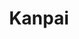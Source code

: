 ---
layout: place
title: "Kanpai"
permalink: /indiana/evansville/kanpai.html
stateAbbr: IN
stateName: Indiana
cityName: Evansville
seo:
  name: "Kanpai"
  type: Restaurant
  links: null
description: "Looking for sushi in Evansville, Indiana? Check out Kanpai for a delightful Japanese dining experience. Enjoy a variety of sushi and other dishes in a welcom..."
place_id: ChIJIQzbVS8rbogRXCPqJP9tu2w
photos:
  - name: >-
      places/ChIJIQzbVS8rbogRXCPqJP9tu2w/photos/AeeoHcIOBUfn2P8-cpGqQtL05j371_QFJa5yAAq_0DuYSlLYK4G3CrtSujESyFSue9Vh0hZ4CAawwlWh6-RQKDokfOB-yCsluGi1JPNVIv-0vS8WIF90AJ7RLOYddur1--rKLKOPYrbBtOhb1BXvlWWHj0UUn_A8dy1nT2ViwTT99pS0OXrT2BQhNR-mQw1m14kBd_YGBGSniOGey_YKRLozAWiz9yFKkuBAzUHCTwoEbXtaRhoC8uTu3Ghp1bF3iNv0Q6UCKy2I8EGKX_ldz8HH7GpQLNisCzvBrv5rQsxK0QjIXYDzr2nISoJFXwXrza8VseMrp7CzCl6M37N8h8iksg9RXprwM-42pdwhpAA57MUmEWO9clWy5w8xaJYzcazmDXCNaOwMcKB1wKPc7Pwh6CmaItw3NqWHsvwhOVAH9JoYhFMC
    widthPx: 4000
    heightPx: 2250
    authorAttributions:
      - displayName: Bad Kernel
        uri: https://maps.google.com/maps/contrib/102311703639735301396
        photoUri: >-
          https://lh3.googleusercontent.com/a-/ALV-UjUuy7sU1bdr04GJWtj0zEvN6b3_MWaWLhvyYS8OvbAoMRP3vFW7Ag=s100-p-k-no-mo
    flagContentUri: >-
      https://www.google.com/local/imagery/report/?cb_client=maps_api_places.places_api&image_key=!1e10!2sCIHM0ogKEICAgIDX1sjPqQE&hl=en-US
    googleMapsUri: >-
      https://www.google.com/maps/place//data=!3m4!1e2!3m2!1sCIHM0ogKEICAgIDX1sjPqQE!2e10!4m2!3m1!1s0x886e2b2f55db0c21:0x6cbb6dff24ea235c
  - name: >-
      places/ChIJIQzbVS8rbogRXCPqJP9tu2w/photos/AeeoHcKELlKMzykUpMutm7zQri4jCGoUE6onxwHLmM6ykkMMMplW0Y58sHG2ROhHALe25WfXW3Bu4n4t82wtZd-8prYEesDQ6CCNe9IEf-UtUcWH3fKd1pc0sEjLG-5BRsg1nBfxlD3vDkF_k3hJx0JTzfkbkYU15ioAPhdqcDK1vmAAiiTRXteqzcdUx_bxHHHpb-b4PNb_0-geD9jRVMCwtKlaFKg4WXfz4gC6NgTjc5AEiEX_DAlfFUYI_47gr7ZkTewgG-lXRwIOS-rKPyXW1SDYjcVao2b8Rmoaw_5BMB-FrQ
    widthPx: 4592
    heightPx: 2584
    authorAttributions:
      - displayName: Kanpai
        uri: https://maps.google.com/maps/contrib/102369999382244982150
        photoUri: >-
          https://lh3.googleusercontent.com/a-/ALV-UjWAai18BcB0zdNb7EP6-oxFu-bRE1_ifakzUWisSd_kBZugryQ=s100-p-k-no-mo
    flagContentUri: >-
      https://www.google.com/local/imagery/report/?cb_client=maps_api_places.places_api&image_key=!1e10!2sAF1QipML8zRskJDnQf863i7HtcTKdL1h4GnWlbjW_iH6&hl=en-US
    googleMapsUri: >-
      https://www.google.com/maps/place//data=!3m4!1e2!3m2!1sAF1QipML8zRskJDnQf863i7HtcTKdL1h4GnWlbjW_iH6!2e10!4m2!3m1!1s0x886e2b2f55db0c21:0x6cbb6dff24ea235c
  - name: >-
      places/ChIJIQzbVS8rbogRXCPqJP9tu2w/photos/AeeoHcJ7Z_aea8eFjLHOwGHnEjKvSnm1xBBPw58bnaVx8pJ7_srKkUmlp1jnv6GLsOFwg5NHdkjaSwsoZohgC2uepFpeaTB9DH2i0cjcaLYDzekNMNezJqQ3Ss93AsKAH0g9fP-b7c5v2NEuR7Z1oZfmjE6COwYtAnYRkpQoxDzFFQg5PARK62j2Em8bhSu8EyjavIfksMLK331lGUTcRzg_hZ9soZY4kCWzQtQrlCH8Ibx5NNtil-pcAeQWyCRypUzhWQYnP2gRe4vy09su7KFdd4Vsj-eh74uNRksOArrfKc5rRVPYwd6cm6AeEOG2vZgIIIiDm76FMDUix_DxqlhA0M8p8HnYMv0LOJOXjo8aerP9ZA80hk76PUgkx7CQRvVyLpbVxCxbAxY04DE4hUcHWOevcZ5ev2_F0E-XRon0n7lKxJtQ
    widthPx: 4030
    heightPx: 3022
    authorAttributions:
      - displayName: Brian Hartman
        uri: https://maps.google.com/maps/contrib/116776021999620875618
        photoUri: >-
          https://lh3.googleusercontent.com/a-/ALV-UjV2y4s-V3JVCsIRbvGxkukhE_4AAWXuX7UXsPw3MhS9JJPCmn4s=s100-p-k-no-mo
    flagContentUri: >-
      https://www.google.com/local/imagery/report/?cb_client=maps_api_places.places_api&image_key=!1e10!2sCIHM0ogKEICAgMDAioCDxwE&hl=en-US
    googleMapsUri: >-
      https://www.google.com/maps/place//data=!3m4!1e2!3m2!1sCIHM0ogKEICAgMDAioCDxwE!2e10!4m2!3m1!1s0x886e2b2f55db0c21:0x6cbb6dff24ea235c
  - name: >-
      places/ChIJIQzbVS8rbogRXCPqJP9tu2w/photos/AeeoHcL08rB9W_lohNpBWV6jKJrGXdX2yXBGOlXDcE7EkQf5O9CZzvpwEJWH0cA6EV0X1Jha2abgDVIk4bBzHW1EoVSvXaYJmehUYRC1jWW4rPkU3Rg-l_wRHJtnwX0qCNMK788PYUHeOlcN_5aL8TGB67vwakc76MPXKx4RNrjNJaI7YsJLvLeO8JlUVocpoDoNaSGRXjibVfpHTtp-Bct5R0pN1xU6rcI4xDCPDB-5dITg95VpxxIXkHK8GSHzresyMITJvgXVkMC6WgDLbz6GTWx-UAU8iHF1ZrwAF2AGvTY0ekf35O8fAwIzhldaifa51XOdn1L2XwReWYVvKBhZuIlNdhqat3C8-uALnMeXdnKcxPqNX2VdjysjkWj7tDSnJx0GYzlZg1teVuP2e7nFCaqI1cpQ0RLIjA4RZMehyBgtFw
    widthPx: 4032
    heightPx: 3024
    authorAttributions:
      - displayName: Brian Hartman
        uri: https://maps.google.com/maps/contrib/116776021999620875618
        photoUri: >-
          https://lh3.googleusercontent.com/a-/ALV-UjV2y4s-V3JVCsIRbvGxkukhE_4AAWXuX7UXsPw3MhS9JJPCmn4s=s100-p-k-no-mo
    flagContentUri: >-
      https://www.google.com/local/imagery/report/?cb_client=maps_api_places.places_api&image_key=!1e10!2sCIHM0ogKEICAgMDAioCDRw&hl=en-US
    googleMapsUri: >-
      https://www.google.com/maps/place//data=!3m4!1e2!3m2!1sCIHM0ogKEICAgMDAioCDRw!2e10!4m2!3m1!1s0x886e2b2f55db0c21:0x6cbb6dff24ea235c
  - name: >-
      places/ChIJIQzbVS8rbogRXCPqJP9tu2w/photos/AeeoHcKRZPk4njH6TTyh6gndXsFtmkzezngibeEG76Ai9iuk0dkZY9KHgL66-EpwQYaE43gMu4Mnwne4DIDMxUvFOe26bmVqjiseSETBssalkxhAQLMuXeSup9b5B2gbJlpO4uFQ19xDgEhjnt53hjZjf7U6OniRUbJYx92_UXz6vBpgvtJoLY2S1P9mU-1sw5emc-FFF5M_ITJTip_cjAki7-6CGkPCt2kTQzHimXBFAd7VUGt65gGPWgpiPwhYji_f7xhUUF2XwquaJB9w51bA4vAsL9piNP1NzRvlDn6XDjDvZ_VZFoa5dx-AaIPX8TowVDbf0HcBNgNI_RlKUk185HlxQmBQBNZD5fjTA2H_49259sxETYyWRd5En_msf2-5rLWFThbU71JF6tUdJ6Ycm0Dxm24iz2E7qxr7zWVv5V4BLQ
    widthPx: 4032
    heightPx: 3024
    authorAttributions:
      - displayName: Jamie Foster
        uri: https://maps.google.com/maps/contrib/100321399335697875086
        photoUri: >-
          https://lh3.googleusercontent.com/a/ACg8ocJi_Gx6lRYHxNpXd5l6YXuzU5MgcLaMgNgjK4H872QY7cQ2mg=s100-p-k-no-mo
    flagContentUri: >-
      https://www.google.com/local/imagery/report/?cb_client=maps_api_places.places_api&image_key=!1e10!2sCIHM0ogKEICAgIDhocroVg&hl=en-US
    googleMapsUri: >-
      https://www.google.com/maps/place//data=!3m4!1e2!3m2!1sCIHM0ogKEICAgIDhocroVg!2e10!4m2!3m1!1s0x886e2b2f55db0c21:0x6cbb6dff24ea235c
  - name: >-
      places/ChIJIQzbVS8rbogRXCPqJP9tu2w/photos/AeeoHcIhr1DjD6QU4xmoXZRmXfRfxZifMQDIM-_0nP2ycsQXjb6v1Ygff9ZZ8QXHBdwxQVpB2Eve_s_aHWRf_Hq6Un8A6Y243Ws2GIFTPPjJQv-QUyfW_xY01Js2zLf6m_5DPlov72TwJfHbjC8S8t53IGqIo-hwsnUjU1yI7wVMnezyjgCQS8nsJQGFOnvZcoMlpF4kxFbmHP_AsrorCvwdqexb0vvA-qcvN964YoX1CIAc4THKYOOTmO6FN0CMNt9FwpBvNioYHDLVf0D4jU4Ra5-EZEVzleUyJ8BeeuvFlk-vbIB3PH91q97yftbjbsTfgb8FLn10fkAsXDk8LgmpEwQHhS-Ent0oYZTxb2M_eTc0Ha_xlQSeR-nlwrjNXgooU2f-nJwQ7C_QyU8y4ZA5moMBIO9xpCALx5rB0AkAnmE
    widthPx: 3024
    heightPx: 4032
    authorAttributions:
      - displayName: Chiraz Bessaoud
        uri: https://maps.google.com/maps/contrib/103916975673384104006
        photoUri: >-
          https://lh3.googleusercontent.com/a-/ALV-UjUEksGuc3Y03LbIiLnT2QIiV-bsHSSWniPLoq9arQgne11oB5_1=s100-p-k-no-mo
    flagContentUri: >-
      https://www.google.com/local/imagery/report/?cb_client=maps_api_places.places_api&image_key=!1e10!2sCIHM0ogKEICAgICTrrvSKw&hl=en-US
    googleMapsUri: >-
      https://www.google.com/maps/place//data=!3m4!1e2!3m2!1sCIHM0ogKEICAgICTrrvSKw!2e10!4m2!3m1!1s0x886e2b2f55db0c21:0x6cbb6dff24ea235c
  - name: >-
      places/ChIJIQzbVS8rbogRXCPqJP9tu2w/photos/AeeoHcJ6rSMw23zP1WjAhCo0TIyrQlGbIHad3CW1nNDn8sJqb4OCYIQIr8oy2dbdY6R3xvwv44N_Wocp6Y1k2wfV419DPTefcr0OVYWTdGajN1Ljq7-44M-CbG8Oq4H7LLo0-6QZtD-4fGQCqi2H9i3dDKAsrRW63jrND3fBqJgvsy9qI-0PsWMwmu-GiXAbT004FX5kRjtuqiSPfzKDNXk0dMYJl5z-bVl2TQhtyYGUMJT5GLnwaCQriglVQuPuOxnKTNhSjKWuuIP0717OZrdgxMAfMF51xDDlelBVk6VUT9h8-GrGiNo2l9tc7tGu9G7iE-kxzd89tV6_BZ752ttzxGWLGTddDjwAQKoERABOHasM0jbELL-H9oyxRD0qeeMT15VQK3kKCJrH-7fqaHC7sUjLq3LHlLEEri80KnYPL0c
    widthPx: 2988
    heightPx: 3984
    authorAttributions:
      - displayName: Mary Caitlin Muensterman
        uri: https://maps.google.com/maps/contrib/103491482349275245996
        photoUri: >-
          https://lh3.googleusercontent.com/a/ACg8ocJERJG012S0xfACMJ3I9wjLhD67q7Ty0AQnMxnW17GLAZ0YEg=s100-p-k-no-mo
    flagContentUri: >-
      https://www.google.com/local/imagery/report/?cb_client=maps_api_places.places_api&image_key=!1e10!2sCIHM0ogKEICAgICksKnmFQ&hl=en-US
    googleMapsUri: >-
      https://www.google.com/maps/place//data=!3m4!1e2!3m2!1sCIHM0ogKEICAgICksKnmFQ!2e10!4m2!3m1!1s0x886e2b2f55db0c21:0x6cbb6dff24ea235c
  - name: >-
      places/ChIJIQzbVS8rbogRXCPqJP9tu2w/photos/AeeoHcKMMVns4EHhMnJ2ji6R4FtbbBXWHVnOyCz9w1MKfpaZFVkywGdfmulZdS7U8TQkpZ--eLcQzeZm6clH6P0rHgnEjwi7ogALmjDjExBTWDQic2Gm4Fs596N0IHDPfV-2Jrr88abWGEqO4tQnB9mQsIWhK_Ob1QyJ43o1kJIsLwGQfab76BtMeeLAB3jE1mM8Sqk9i3c6RzVzpJN2ftOc7BEQb-u9zbYv6FgTnRJb4fLObQFtRSIT4txjQpF1Nd7d2SqSjOXlry1KuxAh-KwjXgGgoyRqyE6Amet4WDIQ1zVPVaFIwLn6Zeem1EoLoz2BbM0To1ACGnSxUk1eD_Eyu-bFIedve2SFnR8nVryRjGkpCHpSMxUIO2cA0zXJm8OZoJXlNEBzodKBpPjiU60NM7xwHKSwc8aM0tw0k_iQpPNZzw
    widthPx: 4032
    heightPx: 3024
    authorAttributions:
      - displayName: Jamie Foster
        uri: https://maps.google.com/maps/contrib/100321399335697875086
        photoUri: >-
          https://lh3.googleusercontent.com/a/ACg8ocJi_Gx6lRYHxNpXd5l6YXuzU5MgcLaMgNgjK4H872QY7cQ2mg=s100-p-k-no-mo
    flagContentUri: >-
      https://www.google.com/local/imagery/report/?cb_client=maps_api_places.places_api&image_key=!1e10!2sCIHM0ogKEICAgIDhocroNg&hl=en-US
    googleMapsUri: >-
      https://www.google.com/maps/place//data=!3m4!1e2!3m2!1sCIHM0ogKEICAgIDhocroNg!2e10!4m2!3m1!1s0x886e2b2f55db0c21:0x6cbb6dff24ea235c
  - name: >-
      places/ChIJIQzbVS8rbogRXCPqJP9tu2w/photos/AeeoHcI98Zqvg4w6ciKSbDfhbhbOq5Nj7HiQMk28807Jyg7A6QoygVP3xb29PrsPbMq3xAWgidXg0WPe4v4bObZ97RLZGuL-zfb8mY0Fpp356U7XU_hg4fqjsfz43hvhpyL4m_wFGX9GgMMPyHp40Lte1IQ4jOcDwkjgyajc48j1v08Cfg84umOTQWwEcmRhlKC2IEWQ2w2UDcoMYyhXxLhbDWffXWhHVdf2OPGx8D1671utDUM7xdrSfgSMUwIUvEEvCbuG7WOjU_jXp6LY7Pza9LESzQLlgpiCP9-jkA-flVqBEqkRYxQitVJ6WhDgifJ0LHq7-yFDB2Ls3LrtusiEYXOXkmefutFVahe6R2IcaGfEhcXxvsJrxzMNfyr8yPvrrZan-2cpfgKaD3CTSuS2xc3OeulzlcZtYIZHTO8xsgU
    widthPx: 3024
    heightPx: 4032
    authorAttributions:
      - displayName: Melanie J Watkins
        uri: https://maps.google.com/maps/contrib/113742706410415261204
        photoUri: >-
          https://lh3.googleusercontent.com/a-/ALV-UjWCc2qqptN26d-8FDrS4-XwOOgDOQJVYsVAM7P5BW2QOSg9B21C=s100-p-k-no-mo
    flagContentUri: >-
      https://www.google.com/local/imagery/report/?cb_client=maps_api_places.places_api&image_key=!1e10!2sCIHM0ogKEICAgICGkPPkTQ&hl=en-US
    googleMapsUri: >-
      https://www.google.com/maps/place//data=!3m4!1e2!3m2!1sCIHM0ogKEICAgICGkPPkTQ!2e10!4m2!3m1!1s0x886e2b2f55db0c21:0x6cbb6dff24ea235c
  - name: >-
      places/ChIJIQzbVS8rbogRXCPqJP9tu2w/photos/AeeoHcLhMyKYaSOjVzNZBx9lkM4CofBHAlSCRFvcT81GHqRR-p47SGZ3rg1YBhcpk6XDYtgucMd1dR5Aa6XI-RnzAlCiXVNbACJjFSkjsGvL5izs4rhsQDUXNHHqpC8vNgo93MLr2BvBSBiZlZOYc-o7UP3fn2Q2-LdR7FeW9fLf4QiZnmQQPO4tuXA1s63vXK4refDZWgmslvOtKeTbGm34KLD5vx3EtnsB36GNstf77WaZ51ItlfDaV6H8d83vDwKpWu6JgEGAFJ7R-_Xsrdx_e_uJEEMdqVLkyqWw8FjlcLC8U-sJPQsaQGEXy_LWiNvj0m_Na3FCefzkRF-Sl5CgPDKHUZhha-w7QRs_8_Y0Jp1hk0gybpMTnmuw5OeYbtkEZNVR7o1xiuYFyTV9STjnimUTmdf7qHrtRlqgx8T-bIbodQ
    widthPx: 3024
    heightPx: 4032
    authorAttributions:
      - displayName: Jamie Foster
        uri: https://maps.google.com/maps/contrib/100321399335697875086
        photoUri: >-
          https://lh3.googleusercontent.com/a/ACg8ocJi_Gx6lRYHxNpXd5l6YXuzU5MgcLaMgNgjK4H872QY7cQ2mg=s100-p-k-no-mo
    flagContentUri: >-
      https://www.google.com/local/imagery/report/?cb_client=maps_api_places.places_api&image_key=!1e10!2sCIHM0ogKEICAgIDhocroTg&hl=en-US
    googleMapsUri: >-
      https://www.google.com/maps/place//data=!3m4!1e2!3m2!1sCIHM0ogKEICAgIDhocroTg!2e10!4m2!3m1!1s0x886e2b2f55db0c21:0x6cbb6dff24ea235c
address: 4593 Washington Ave, Evansville, IN 47714, USA
street: 4593 Washington Ave
city: Evansville
state: IN
zip: '47714'
country: USA
neighborhood: null
latitude: '37.962018'
longitude: '-87.495359'
accessibility_options:
  wheelchairAccessibleParking: true
  wheelchairAccessibleEntrance: true
  wheelchairAccessibleRestroom: true
  wheelchairAccessibleSeating: true
business_status: OPERATIONAL
name: Kanpai
google_maps_links:
  directionsUri: >-
    https://www.google.com/maps/dir//''/data=!4m7!4m6!1m1!4e2!1m2!1m1!1s0x886e2b2f55db0c21:0x6cbb6dff24ea235c!3e0
  placeUri: https://maps.google.com/?cid=7834976919344522076
  writeAReviewUri: >-
    https://www.google.com/maps/place//data=!4m3!3m2!1s0x886e2b2f55db0c21:0x6cbb6dff24ea235c!12e1
  reviewsUri: >-
    https://www.google.com/maps/place//data=!4m4!3m3!1s0x886e2b2f55db0c21:0x6cbb6dff24ea235c!9m1!1b1
  photosUri: >-
    https://www.google.com/maps/place//data=!4m3!3m2!1s0x886e2b2f55db0c21:0x6cbb6dff24ea235c!10e5
primary_type: Japanese Restaurant
opening_hours:
  regular: null
  current: null
secondary_opening_hours:
  regular:
    weekdayDescriptions: null
    type: null
  current:
    weekdayDescriptions: null
    type: null
phone: null
price_level: null
price_range: null
rating: null
rating_count: 0
website: null
reviews: null
parking_options: null
payment_options: null
allow_dogs: null
curbside_pickup: null
delivery: null
dine_in: null
good_for_children: null
good_for_groups: null
good_for_sports: null
live_music: null
menu_for_children: null
outdoor_seating: null
reservable: null
restroom: null
serves_beer: null
serves_breakfast: null
serves_brunch: null
serves_cocktails: null
serves_coffee: null
serves_dinner: null
serves_dessert: null
serves_lunch: null
serves_vegetarian_food: null
serves_wine: null
takeout: null
summary: null

---